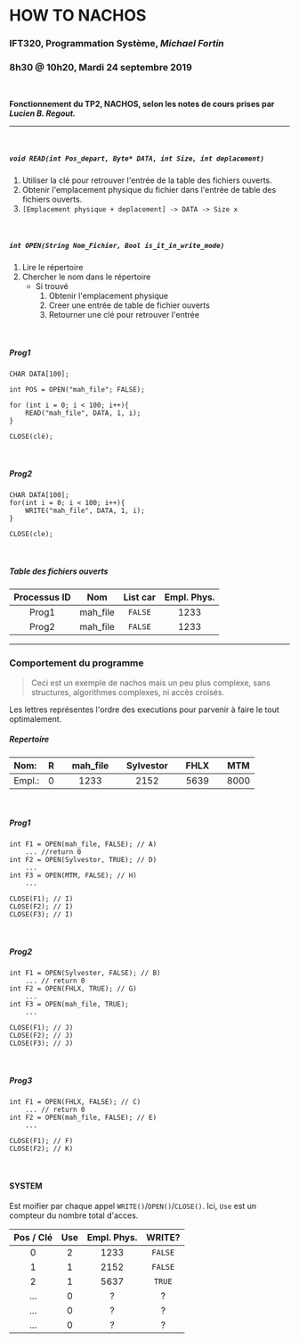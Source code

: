 # HOW TO NACHOS
### IFT320, Programmation Système, *Michael Fortin*
### 8h30 @ 10h20, Mardi 24 septembre 2019

<br>

**Fonctionnement du TP2, NACHOS, selon les notes de cours prises par *Lucien B. Regout.***

---
<br>

##### `void READ(int Pos_depart, Byte* DATA, int Size, int deplacement)`

1. Utiliser la clé pour retrouver l'entrée de la table des fichiers ouverts.
2. Obtenir l'emplacement physique du fichier dans l'entrée de table des fichiers ouverts.
3.  `[Emplacement physique + deplacement] -> DATA -> Size x`

<br>

##### `int OPEN(String Nom_Fichier, Bool is_it_in_write_mode)`
1. Lire le répertoire
2. Chercher le nom dans le répertoire
   - Si trouvé
        1. Obtenir l'emplacement physique
        2. Creer une entrée de table de fichier ouverts
        3. Retourner une clé pour retrouver l'entrée

<br>

##### Prog1 
    CHAR DATA[100];
    
    int POS = OPEN("mah_file"; FALSE);

    for (int i = 0; i < 100; i++){
        READ("mah_file", DATA, 1, i);
    }
    
    CLOSE(clé);

<br>

##### Prog2
    CHAR DATA[100];
    for(int i = 0; i < 100; i++){
        WRITE("mah_file", DATA, 1, i);
    }
    
    CLOSE(cle);

<br>

##### Table des fichiers ouverts

|Processus ID |Nom |List car |Empl. Phys. |
|:-------------:|:-------------:|:-------------:|:-------------:|
| Prog1 | mah_file | `FALSE` | 1233 |
| Prog2 | mah_file | `FALSE` | 1233 |

---
### Comportement du programme

> Ceci est un exemple de nachos mais un peu plus complexe, sans structures, algorithmes complexes, ni accès croisés.

Les lettres représentes l'ordre des executions pour parvenir à faire le tout optimalement.
<br>
##### Repertoire

|Nom:|R| |mah_file| | Sylvestor | | FHLX | | MTM |
|:--|:--:|--|:--:|--|:--:|--|:--:|--|:--:|
|Empl.:|0||1233||2152||5639||8000|

<br>

##### Prog1
    int F1 = OPEN(mah_file, FALSE); // A)
        ... //return 0
    int F2 = OPEN(Sylvestor, TRUE); // D)
        ...
    int F3 = OPEN(MTM, FALSE); // H)
        ...
    
    CLOSE(F1); // I)
    CLOSE(F2); // I)
    CLOSE(F3); // I)

<br>

##### Prog2
    int F1 = OPEN(Sylvester, FALSE); // B)
        ... // return 0
    int F2 = OPEN(FHLX, TRUE); // G)
        ...
    int F3 = OPEN(mah_file, TRUE);
        ...
    
    CLOSE(F1); // J)
    CLOSE(F2); // J)
    CLOSE(F3); // J)

<br>

##### Prog3
    int F1 = OPEN(FHLX, FALSE); // C)
        ... // return 0
    int F2 = OPEN(mah_file, FALSE); // E)
        ...
    
    CLOSE(F1); // F)
    CLOSE(F2); // K)

<br>

#### SYSTEM
Est moifier par chaque appel `WRITE()`/`OPEN()`/`CLOSE()`.
Ici, `Use` est un compteur du nombre total d'acces. 

|Pos / Clé|Use| Empl. Phys.|WRITE?|
|:--:|:--:|:--:|:--:|
|0|2|1233|`FALSE`|
|1|1|2152|`FALSE`|
|2|1|5637|`TRUE`|
|...|0|?|?|
|...|0|?|?|
|...|0|?|?|
